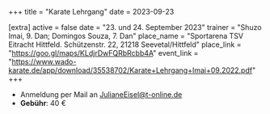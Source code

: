 +++
title = "Karate Lehrgang"
date = 2023-09-23

[extra]
active = false
date = "23. und 24. September 2023"
trainer = "Shuzo Imai, 9. Dan; Domingos Souza, 7. Dan"
place_name = "Sportarena TSV Eitracht Hittfeld. Schützenstr. 22, 21218 Seevetal/Hittfeld"
place_link = "https://goo.gl/maps/KLdjrDwFQRbRcbb4A"
event_link = "https://www.wado-karate.de/app/download/35538702/Karate+Lehrgang+Imai+09.2022.pdf"
+++

- Anmeldung per Mail an [JulianeEisel@t-online.de](mailto:JulianeEisel@t-online.de)
- **Gebühr**: 40 €
